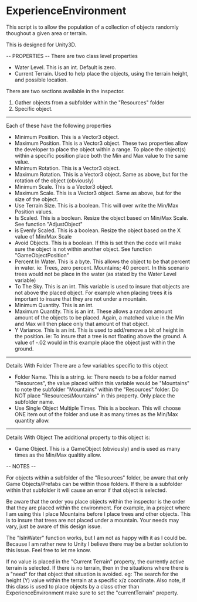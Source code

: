 # ExperienceEnvironment
This script is to allow the population of a collection of objects randomly thoughout a given area or terrain.

This is designed for Unity3D.


-- PROPERTIES --
There are two class level properties
* Water Level.  This is an int.  Default is zero.
* Current Terrain.  Used to help place the objects, using the terrain height, and possible location.

There are two sections available in the inspector.
1) Gather objects from a subfolder within the "Resources" folder
2) Specific object.

-------------------------------------------

Each of these have the following properties
* Minimum Position.  This is a Vector3 object.
* Maximum Position.  This is a Vector3 object.  These two properties allow the developer to place the object within a range.  To place the object(s) within a specific position place both the Min and Max value to the same value.
* Minimum Rotation.  This is a Vector3 object.
* Maximum Rotation.  This is a Vector3 object.  Same as above, but for the rotation of the object (obviously)
* Minimum Scale.  This is a Vector3 object.
* Maximum Scale.  This is a Vector3 object.  Same as above, but for the size of the object.
* Use Terrain Size. This is a boolean.  This will over write the Min/Max Position values.
* Is Scaled.  This is a boolean.  Resize the object based on Min/Max Scale.  See function "AdjustObject"
* is Evenly Scaled.  This is a boolean.  Resize the object based on the X value of Min/Max Scale
* Avoid Objects.  This is a boolean.  If this is set then the code will make sure the object is not within another object.   See function "GameObjectPosition"
* Percent In Water.  This is a byte.  This allows the object to be that percent in water.  ie: Trees, zero percent.  Mountains; 40 percent.  In this scenario trees would not be place in the water (as stated by the Water Level variable)
* To The Sky.   This is an int.  This variable is used to insure that objects are not above the placed object.  For example when placing trees it is important to insure that they are not under a mountain.
* Minimum Quantity.  This is an int.
* Maximum Quantity.  This is an int.  These allows a random amount amount of the objects to be placed.  Again, a matched value in the Min and Max will then place only that amount of that object.
* Y Variance.  This is an int.   This is used to add/remove a bit of height in the position.  ie: To insure that a tree is not floating above the ground.   A value of -.02 would in this example place the object just within the ground.

-------------------------------------------

Details With Folder
There are a few variables specific to this object
* Folder Name.  This is a string.    ie: There needs to be a folder named "Resources", the value placed within this variable would be "Mountains" to note the subfolder "Mountains" within the "Resources" folder.   Do NOT place "Resources\Mountains" in this property.  Only place the subfolder name.
* Use Single Object Multiple Times.  This is a boolean.   This will choose ONE item out of the folder and use it as many times as the Min/Max quantity allow.

-------------------------------------------

Details With Object
The additional property to this object is:
* Game Object.  This is a GameObject (obviously) and is used as many times as the Min/Max qualtity allow.



-- NOTES --

For objects within a subfolder of the "Resources" folder, be aware that only Game Objects/Prefabs can be within those folders.  If there is a subfolder within that subfolder it will cause an error if that object is selected.

Be aware that the order you place objects within the inspector is the order that they are placed within the environment.  For example, in a project where I am using this I place Mountains before I place trees and other objects.  This is to insure that trees are not placed under a mountain.  Your needs may vary, just be aware of this design issue.

The "IsInWater" function works, but I am not as happy with it as I could be.  Because I am rather new to Unity I believe there may be a better solution to this issue.  Feel free to let me know.

If no value is placed in the "Current Terrain" property, the currently active terrain is selected.  If there is no terrain, then in the situations where there is a "need" for that object that situation is avoided.  eg: The search for the height (Y) value within the terrain at a specific x/z coordinate.  Also note, if this class is used to place objects by a class other than ExperienceEnvironment make sure to set the "currentTerrain" property.
